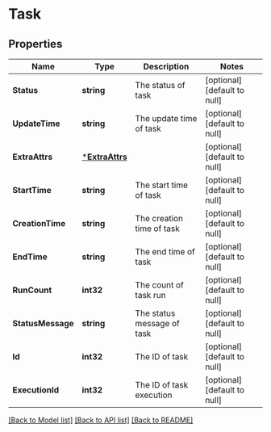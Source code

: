 # Task

## Properties
Name | Type | Description | Notes
------------ | ------------- | ------------- | -------------
**Status** | **string** | The status of task | [optional] [default to null]
**UpdateTime** | **string** | The update time of task | [optional] [default to null]
**ExtraAttrs** | [***ExtraAttrs**](ExtraAttrs.md) |  | [optional] [default to null]
**StartTime** | **string** | The start time of task | [optional] [default to null]
**CreationTime** | **string** | The creation time of task | [optional] [default to null]
**EndTime** | **string** | The end time of task | [optional] [default to null]
**RunCount** | **int32** | The count of task run | [optional] [default to null]
**StatusMessage** | **string** | The status message of task | [optional] [default to null]
**Id** | **int32** | The ID of task | [optional] [default to null]
**ExecutionId** | **int32** | The ID of task execution | [optional] [default to null]

[[Back to Model list]](../README.md#documentation-for-models) [[Back to API list]](../README.md#documentation-for-api-endpoints) [[Back to README]](../README.md)


